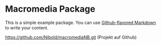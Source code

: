 # Macromedia Package

This is a simple example package. You can use
[Github-flavored Markdown](https://guides.github.com/features/mastering-markdown/)
to write your content.

https://github.com/Nibold/macromediaNB.git (Projekt auf Github)




